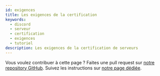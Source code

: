 ```yaml
---
id: exigences
title: Les exigences de la certification
keywords:
  - discord
  - serveur
  - certification
  - exigences
  - tutoriel
description: Les exigences de la certification de serveurs
---
```

Vous voulez contribuer à cette page ? Faites une pull request sur [notre repository GitHub](https://github.com/discordfr/wiki). Suivez les instructions sur [notre page dédiée](https://discord.fr/wiki/contribuer).
